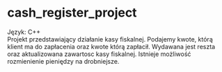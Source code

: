 # cash_register_project
Język: C++  
Projekt przedstawiający działanie kasy fiskalnej. Podajemy kwote, którą klient ma do zapłacenia oraz kwote którą zapłacił.
Wydawana jest reszta oraz aktualizowana zawartosc kasy fiskalnej. Istnieje możliwość rozmienienie pieniędzy na drobniejsze.     

